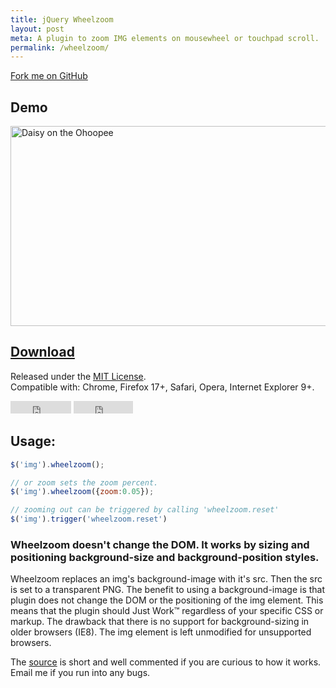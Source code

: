 ```yaml
---
title: jQuery Wheelzoom
layout: post
meta: A plugin to zoom IMG elements on mousewheel or touchpad scroll.
permalink: /wheelzoom/
---
```


<a href="http://github.com/jackmoore/wheelzoom/tree/master" id='fork'>Fork me on GitHub</a>

## Demo

<script src='/js/jquery.js'></script>

<script src='https://raw.github.com/jackmoore/wheelzoom/master/jquery.wheelzoom.js'></script>

<img id='ex1' src='https://raw.github.com/jackmoore/wheelzoom/master/daisy.jpg' width='555' height='320' alt='Daisy on the Ohoopee'/>

<script>
	$('#ex1').wheelzoom();
</script>

<h2><a href='https://raw.github.com/jackmoore/wheelzoom/master/jquery.wheelzoom.js' style='text-decoration: underline;'>Download</a></h2>

<p>Released under the <a href='http://www.opensource.org/licenses/mit-license.php'>MIT License</a>.<br/>
  Compatible with: Chrome, Firefox 17+, Safari, Opera, Internet Explorer 9+.</p>
<p>
<iframe src="http://ghbtns.com/github-btn.html?user=jackmoore&amp;repo=wheelzoom&amp;type=watch&amp;count=true" allowtransparency="true" frameborder="0" scrolling="0" width="97" height="20"></iframe>
<iframe src="http://ghbtns.com/github-btn.html?user=jackmoore&amp;repo=wheelzoom&amp;type=fork&amp;count=true" allowtransparency="true" frameborder="0" scrolling="0" width="95" height="20"></iframe></p>

## Usage:

````javascript
$('img').wheelzoom();

// or zoom sets the zoom percent.
$('img').wheelzoom({zoom:0.05});

// zooming out can be triggered by calling 'wheelzoom.reset'
$('img').trigger('wheelzoom.reset')
````
### Wheelzoom doesn't change the DOM.  It works by sizing and positioning background-size and background-position styles.

Wheelzoom replaces an img's background-image with it's src.  Then the src is set to a transparent PNG.  The benefit to using a background-image is that plugin does not change the DOM or the positioning of the img element. This means that the plugin should Just Work™ regardless of your specific CSS or markup.  The drawback that there is no support for background-sizing in older browsers (IE8).  The img element is left unmodified for unsupported browsers.

The [source](https://raw.github.com/jackmoore/wheelzoom/master/jquery.wheelzoom.js) is short and well commented if you are curious to how it works. Email me if you run into any bugs.